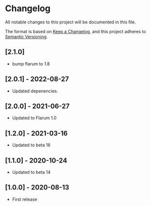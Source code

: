 # Changelog

All notable changes to this project will be documented in this file.

The format is based on [Keep a Changelog](https://keepachangelog.com/en/1.0.0/),
and this project adheres to [Semantic Versioning](https://semver.org/spec/v2.0.0.html).

## [2.1.0]

- bump flarum to 1.8

## [2.0.1] - 2022-08-27

- Updated depenencies.

## [2.0.0] - 2021-06-27

- Updated to Flarum 1.0

## [1.2.0] - 2021-03-16

- Updated to beta 16

## [1.1.0] - 2020-10-24

- Updated to beta 14

## [1.0.0] - 2020-08-13

- First release
